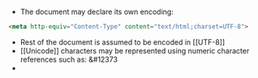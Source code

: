 - The document may declare its own encoding:
```html
<meta http-equiv="Content-Type" content="text/html;charset=UTF-8">
```
- Rest of the document is assumed to be encoded in [[UTF-8]]
- [[Unicode]] characters may be represented using numeric character references such as: &#12373
- 